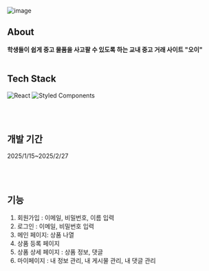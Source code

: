 ![image](https://github.com/user-attachments/assets/598295d9-7174-46ae-b233-646da666998b)

## About
**학생들이 쉽게 중고 물품을 사고팔 수 있도록 하는 교내 중고 거래 사이트 "오이"**
</br></br>

## Tech Stack
![React](https://img.shields.io/badge/React-20232A?style=for-the-badge&logo=react&logoColor=61DAFB)
![Styled Components](https://img.shields.io/badge/Styled--Components-DB7093?style=for-the-badge&logo=styled-components&logoColor=white)

</br></br>

## 개발 기간
2025/1/15~2025/2/27

</br></br>


## 기능 
1. 회원가입 : 이메일, 비밀번호, 이름 입력
2. 로그인 : 이메일, 비밀번호 입력
3. 메인 페이지: 상품 나열
4. 상품 등록 페이지
5. 상품 상세 페이지
: 상품 정보, 댓글
6. 마이페이지
: 내 정보 관리, 내 게시물 관리, 내 댓글 관리

